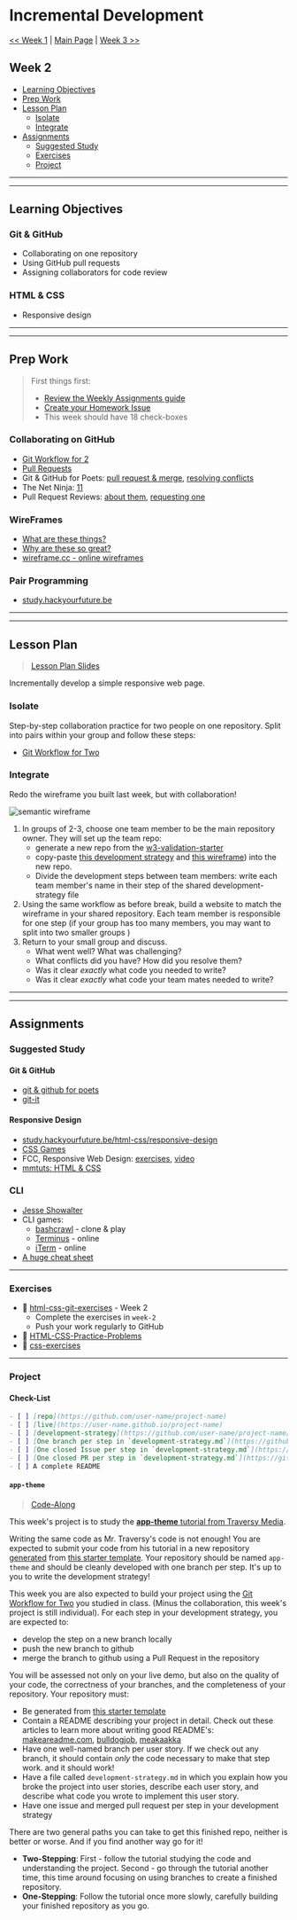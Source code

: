 # Incremental Development

[<< Week 1](../week-1/README.md) | [Main Page](../README.md) | [Week 3 >>](../week-3/README.md)

## Week 2

- [Learning Objectives](#learning-objectives)
- [Prep Work](#prep-work)
- [Lesson Plan](#lesson-plan)
  - [Isolate](#isolate)
  - [Integrate](#integrate)
- [Assignments](#assignments)
  - [Suggested Study](#suggested-study)
  - [Exercises](#exercises)
  - [Project](#project)

---
---

## Learning Objectives

### Git & GitHub

- Collaborating on one repository
- Using GitHub pull requests
- Assigning collaborators for code review

### HTML & CSS

- Responsive design

---
---

## Prep Work

> First things first:
> - [Review the Weekly Assignments guide](https://home.hackyourfuture.be/students/weekly-assignments)
> - [Create your Homework Issue](https://home.hackyourfuture.be/students/homework-issues)
> - This week should have 18 check-boxes

### Collaborating on GitHub

- [Git Workflow for 2](https://github.com/hackyourfuturebelgium/git-workflow-workshop-for-two)
- [Pull Requests](https://www.youtube.com/watch?v=2M16faxEQsg)
- Git & GitHub for Poets: [pull request & merge](https://www.youtube.com/watch?v=_NrSWLQsDL4&list=PLRqwX-V7Uu6ZF9C0YMKuns9sLDzK6zoiV&t=0s), [resolving conflicts](https://www.youtube.com/watch?v=JtIX3HJKwfo)
- The Net Ninja: [11](https://www.youtube.com/watch?v=MnUd31TvBoU&list=PL4cUxeGkcC9goXbgTDQ0n_4TBzOO0ocPR&index=11)
- Pull Request Reviews: [about them](https://help.github.com/en/github/collaborating-with-issues-and-pull-requests/about-pull-request-reviews), [requesting one](https://help.github.com/en/github/collaborating-with-issues-and-pull-requests/requesting-a-pull-request-review)

### WireFrames

* [What are these things?](https://www.youtube.com/results?search_query=what+are+wireframes)
* [Why are these so great?](https://medium.com/@ray_vevaina/wireframing-a-front-end-developers-best-friend-c541df51ea65)
* [wireframe.cc - online wireframes](https://wireframe.cc/)

### Pair Programming

- [study.hackyourfuture.be](https://study.hackyourfuture.be/collaborating/pair-programming)

---
---

## Lesson Plan

> [Lesson Plan Slides](https://hackyourfuture.be/incremental-development/week-2)

Incrementally develop a simple responsive web page.

### Isolate

Step-by-step collaboration practice for two people on one repository.  Split into pairs within your group and follow these steps:

- [Git Workflow for Two](https://github.com/hackyourfuturebelgium/git-workflow-workshop-for-two)

### Integrate

Redo the wireframe you built last week, but with collaboration!

![semantic wireframe](../integrate/wireframe.gif)

1. In groups of 2-3, choose one team member to be the main repository owner.  They will set up the team repo:
    - generate a new repo from the [w3-validation-starter](https://github.com/hackyourfuturebelgium/w3-validation-starter)
    - copy-paste [this development strategy](../integrate/development-strategy-collaborative.md) and [this wireframe](../integrate/wireframe.gif)) into the new repo.
    - Divide the development steps between team members:  write each team member's name in their step of the shared development-strategy file
1. Using the same workflow as before break, build a website to match the wireframe in your shared repository. Each team member is responsible for one step (if your group has too many members, you may want to split into two smaller groups )
1. Return to your small group and discuss.
    - What went well? What was challenging?
    - What conflicts did you have? How did you resolve them?
    - Was it clear _exactly_ what code you needed to write?
    - Was it clear _exactly_ what code your team mates needed to write?

---
---

## Assignments

### Suggested Study

#### Git & GitHub

- [git & github for poets](https://www.youtube.com/watch?v=BCQHnlnPusY&list=PLRqwX-V7Uu6ZF9C0YMKuns9sLDzK6zoiV)
- [git-it](https://github.com/jlord/git-it-electron/)

#### Responsive Design

- [study.hackyourfuture.be/html-css/responsive-design](https://study.hackyourfuture.be/html-css/responsive-design)
- [CSS Games](https://study.hackyourfuture.be/html-css/css#games-to-learn-css)
- FCC, Responsive Web Design: [exercises](https://www.freecodecamp.org/learn), [video](https://www.youtube.com/watch?v=srvUrASNj0s)
- [mmtuts: HTML & CSS](https://www.youtube.com/watch?v=TKYsuU86-DQ&list=PL0eyrZgxdwhwNC5ppZo_dYGVjerQY3xYU)

### CLI

- [Jesse Showalter](https://www.youtube.com/watch?v=5XgBd6rjuDQ)
- CLI games:
  - [bashcrawl](https://gitlab.com/slackermedia/bashcrawl/) - clone & play
  - [Terminus](https://web.mit.edu/mprat/Public/web/Terminus/Web/main.html) - online
  - [iTerm](https://sr6033.github.io/lterm/) - online
- [A huge cheat sheet](https://gist.github.com/LeCoupa/122b12050f5fb267e75f)

---

### Exercises

- :egg: [html-css-git-exercises](https://github.com/hackyourfuturebelgium/html-css-git-exercises) - Week 2
  - Complete the exercises in `week-2`
  - Push your work regularly to GitHub
- :hatching_chick: [HTML-CSS-Practice-Problems](https://github.com/DevMountain/HTML-CSS-Practice-Problems)
- :hatched_chick: [css-exercises](https://github.com/dangodev/css-exercises)

---

### Project

#### Check-List

```md
- [ ] [repo](https://github.com/user-name/project-name)
- [ ] [live](https://user-name.github.io/project-name)
- [ ] [development-strategy](https://github.com/user-name/project-name/tree/master/development-strategy.md)
- [ ] [One branch per step in `development-strategy.md`](https://github.com/user-name/repo-name/network)
- [ ] [One closed Issue per step in `development-strategy.md`](https://github.com/user-name/repo-name/issues?q=is%3Aissue+is%3Aclosed)
- [ ] [One closed PR per step in `development-strategy.md`](https://github.com/user-name/repo-name/pulls?q=is%3Apr+is%3Aclosed)
- [ ] A complete README
```

#### `app-theme`

> [Code-Along](http://hackyourfuture.be/homework-submission/#projects)

This week's project is to study the [__app-theme__ tutorial from Traversy Media](https://www.youtube.com/watch?v=qlA7dputiNc).

Writing the same code as Mr. Traversy's code is not enough!  You are expected to submit your code from his tutorial in a new repository [generated](https://github.blog/2019-06-06-generate-new-repositories-with-repository-templates/) from [this starter template](https://github.com/HackYourFutureBelgium/w3-validation-template).  Your repository should be named `app-theme` and should be cleanly developed with one branch per step.  It's up to you to write the development strategy!

This week you are also expected to build your project using the [Git Workflow for Two](https://github.com/hackyourfuturebelgium/git-workflow-workshop-for-two) you studied in class.  (Minus the collaboration, this week's project is still individual).  For each step in your development strategy, you are expected to:

- develop the step on a new branch locally
- push the new branch to github
- merge the branch to github using a Pull Request in the repository

You will be assessed not only on your live demo, but also on the quality of your code, the correctness of your branches, and the completeness of your repository. Your repository must:

- Be generated from [this starter template](https://github.com/HackYourFutureBelgium/w3-validation-template)
- Contain a README describing your project in detail.  Check out these articles to learn more about writing good README's: [makeareadme.com](https://www.makeareadme.com/), [bulldogjob](https://bulldogjob.com/news/449-how-to-write-a-good-readme-for-your-github-project), [meakaakka](https://medium.com/@meakaakka/a-beginners-guide-to-writing-a-kickass-readme-7ac01da88ab3)
- Have one well-named branch per user story. If we check out any branch, it should contain _only_ the code necessary to make that step work. and it should work!
- Have a file called `development-strategy.md` in which you explain how you broke the project into user stories, describe each user story, and describe what code you wrote to implement this user story.
- Have one issue and merged pull request per step in your development strategy

There are two general paths you can take to get this finished repo, neither is better or worse.  And if you find another way go for it!

- __Two-Stepping__: First - follow the tutorial studying the code and understanding the project.  Second - go through the tutorial another time, this time around focusing on using branches to create a finished repository.
- __One-Stepping__: Follow the tutorial once more slowly, carefully building your finished repository as you go.

